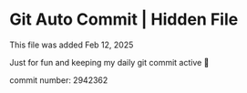 # Git Auto Commit | Hidden File

This file was added Feb 12, 2025

Just for fun and keeping my daily git commit active 🤪

commit number: 2942362
